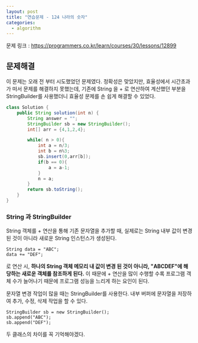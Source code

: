 ```yaml
---
layout: post
title: "연습문제 - 124 나라의 숫자"
categories:
  - algorithm
---
```


문제 링크 : <https://programmers.co.kr/learn/courses/30/lessons/12899>

## 문제해결
이 문제는 오래 전 부터 시도했었던 문제였다.
정확성은 맞았지만, 효율성에서 시간초과가 떠서 문제를 해결하지 못했는데, 기존에 String 을 + 로 연산하여 계산했던 부분을
StringBuilder를 사용했더니 효율성 문제를 손 쉽게 해결할 수 있었다.
```java
class Solution {
    public String solution(int n) {
        String answer = "";
        StringBuilder sb = new StringBuilder();
        int[] arr = {4,1,2,4};

        while( n > 0){
            int a = n/3;
            int b = n%3;
            sb.insert(0,arr[b]);
            if(b == 0){
                a = a-1;
            }
            n = a;
        }
        return sb.toString();
    }
}
```

### String 과 StringBuilder
String 객체를 + 연산을 통해 기존 문자열을 추가할 때, 실제로는 String 내부 값이 변경된 것이 아니라 새로운 String 인스턴스가 생성된다.
```
String data = "ABC";
data += "DEF";
```
로 연산 시, **하나의 String 객체 메모리 내 값이 변경 된 것이 아니라, "ABCDEF"에 해당하는 새로운 객체를 참조하게 된다.**
이 때문에 + 연산을 많이 수행할 수록 프로그램 객체 수가 늘어나기 때문에 프로그램 성능을 느리게 하는 요인이 된다.

문자열 변경 작업이 많을 때는 StringBuilder를 사용한다. 내부 버퍼에 문자열을 저장하여 추가, 수정, 삭제 작업을 할 수 있다.
```
StringBuilder sb = new StringBuilder();
sb.append("ABC");
sb.append("DEF");
```

두 클래스의 차이를 꼭 기억해야겠다.
